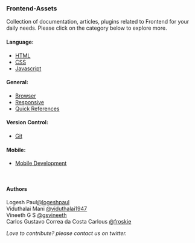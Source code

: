 <h3>Frontend-Assets</h3>
Collection of documentation, articles, plugins related to Frontend for your daily needs.
Please click on the category below to explore more.

#### Language:

* [HTML](https://github.com/logeshpaul/FrontEnd-Development-Resources/tree/master/HTML)
* [CSS](https://github.com/logeshpaul/FrontEnd-Development-Resources/tree/master/CSS)
* [Javascript](https://github.com/logeshpaul/FrontEnd-Development-Resources/tree/master/Javascript)

#### General:

* [Browser](https://github.com/logeshpaul/FrontEnd-Development-Resources/tree/master/Browser)
* [Responsive](https://github.com/logeshpaul/FrontEnd-Development-Resources/tree/master/Responsive)
* [Quick References](https://github.com/logeshpaul/FrontEnd-Development-Resources/tree/master/Quick-References)

#### Version Control:

* [Git](https://github.com/logeshpaul/FrontEnd-Development-Resources/tree/master/Git)

#### Mobile:

* [Mobile Development](https://github.com/logeshpaul/FrontEnd-Development-Resources/tree/master//Mobile-Development)

<br/>
<div>
<h4>Authors</h4>
<p>Logesh Paul<a href="http:/www.twitter.com/logeshpaul">@logeshpaul</a><br/>
Viduthalai Mani <a href="http:/www.twitter.com/viduthalai1947">@viduthalai1947</a><br/>
Vineeth G S <a href="http://twitter.com/gsvineeth">@gsvineeth</a><br/>
Carlos Gustavo Correa da Costa Carlous <a href="http://twitter.com/froskie">@froskie</a><br/>
</p>

<i>Love to contribute? please contact us on twitter.</i>
</div>
